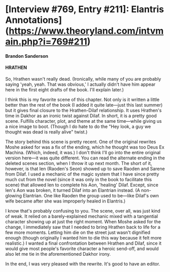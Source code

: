 # [Interview #769, Entry #211]: Elantris Annotations](https://www.theoryland.com/intvmain.php?i=769#211)

#### Brandon Sanderson

#### HRATHEN

So, Hrathen wasn't really dead. (Ironically, while many of you are probably saying 'yeah, yeah. That was obvious,' I actually didn't have him appear here in the first eight drafts of the book. I'll explain later.)

I think this is my favorite scene of this chapter. Not only is it written a little better than the rest of the book (I added it quite late—just this last summer) but it gives final closure to the Hrathen-Dilaf relationship. It uses Hrathen's time in Dakhor as an ironic twist against Dilaf. In short, it is a pretty good scene. Fulfills character, plot, and theme at the same time—while giving us a nice image to boot. (Though I do hate to do the "Hey look, a guy we thought was dead is really alive" twist.)

The story behind this scene is pretty recent. One of the original rewrites Moshe asked for was a fix of the ending, which he thought was too Deus Ex Machina. (Which, indeed, it was.) I don't think I'll go into the entire original version here—it was quite different. You can read the alternate ending in the deleted scenes section, when I throw it up next month. The short of it, however, is that Ien (Raoden's Seon) showed up to save Raoden and Sarene from Dilaf. I used a mechanic of the magic system that I have since pretty much cut from the novel (since it was only in the book to facilitate this scene) that allowed Ien to complete his Aon, 'healing' Dilaf. Except, since Ien's Aon was broken, it turned Dilaf into an Elantrian instead. (A non-glowing Elantrian. One like Raoden the group used to be—like Dilaf's own wife became after she was improperly healed in Elantris.)

I know that's probably confusing to you. The scene, over all, was just kind of weak. It relied on a barely-explained mechanic mixed with a tangential character showing up at just the right moment. When Moshe asked for the change, I immediately saw that I needed to bring Hrathen back to life for a few more moments. Letting him die on the street just wasn't dignified enough (though originally I wanted him to die this way because it felt more realistic.) I wanted a final confrontation between Hrathen and Dilaf, since it would give most people's favorite character a heroic send-off, and would also let me tie in the aforementioned Dakhor irony.

In the end, I was very pleased with the rewrite. It's good to have an editor.

